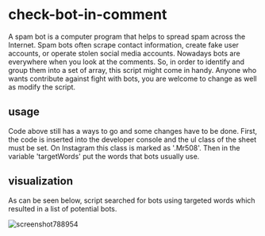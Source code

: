 # check-bot-in-comment
A spam bot is a computer program that helps to spread spam across the Internet. Spam bots often scrape contact information, create fake user accounts, or operate stolen social media accounts.
Nowadays bots are everywhere when you look at the comments. So, in order to identify and group them into a set of array, this script might come in handy.
Anyone who wants contribute against fight with bots, you are welcome to change as well as modify the script.

## usage
Code above still has a ways to go and some changes have to be done.
First, the code is inserted into the developer console and the ul class of the sheet must be set. On Instagram this class is marked as '.Mr508'. Then in the variable 'targetWords' put the words that bots usually use.

## visualization
As can be seen below, script searched for bots using targeted words which resulted in a list of potential bots.

![screenshot788954](https://user-images.githubusercontent.com/72103819/117951927-15c48400-b32e-11eb-9242-b9160f130c99.png)
